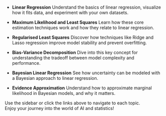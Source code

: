 - **Linear Regression** 
Understand the basics of linear regression, visualize how it fits data, and experiment with your own datasets.
         
- **Maximum Likelihood and Least Squares**
Learn how these core estimation techniques work and how they relate to linear regression.

- **Regularised Least Squares**
Discover how techniques like Ridge and Lasso regression improve model stability and prevent overfitting.
         
- **Bias-Variance Decomposition**
Dive into this key concept for understanding the tradeoff between model complexity and performance.

- **Bayesian Linear Regression**
See how uncertainty can be modeled with a Bayesian approach to linear regression.

- **Evidence Approximation**
Understand how to approximate marginal likelihood in Bayesian models, and why it matters.

Use the sidebar or click the links above to navigate to each topic.  
Enjoy your journey into the world of AI and statistics!